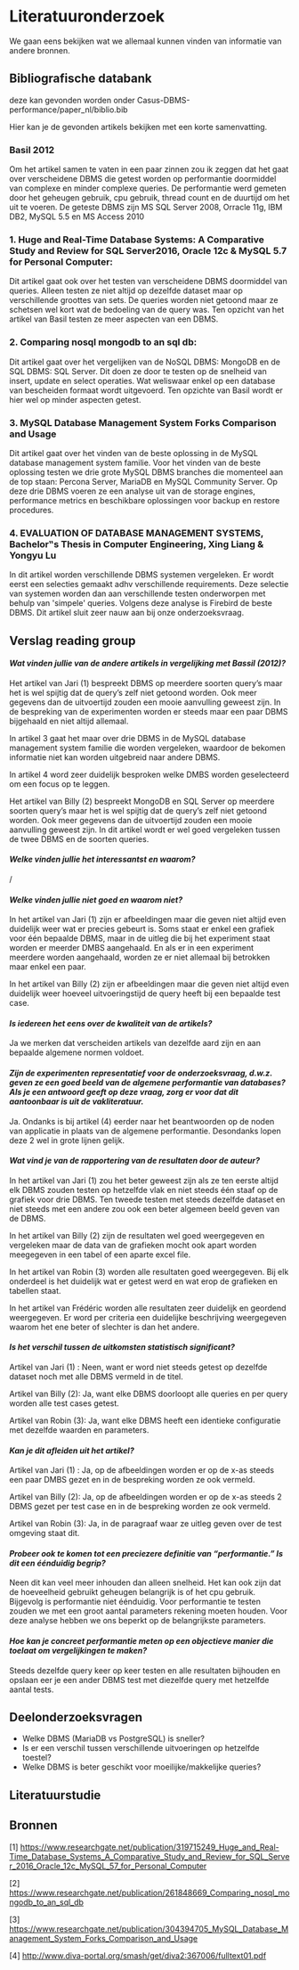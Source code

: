 # Literatuuronderzoek
We gaan eens bekijken wat we allemaal kunnen vinden van informatie van andere bronnen.
## Bibliografische databank
deze kan gevonden worden onder Casus-DBMS-performance/paper_nl/biblio.bib

Hier kan je de gevonden artikels bekijken met een korte samenvatting.
### Basil 2012
Om het artikel samen te vaten in een paar zinnen zou ik zeggen dat het gaat over verscheidene DBMS die getest worden op performantie doormiddel van complexe en minder complexe queries. De performantie werd gemeten door het geheugen gebruik, cpu gebruik, thread count en de duurtijd om het uit te voeren. De geteste DBMS zijn MS SQL Server 2008, Orracle 11g, IBM DB2, MySQL 5.5 en MS Access 2010
### 1. Huge and Real-Time Database Systems: A Comparative Study and Review for SQL Server2016, Oracle 12c & MySQL 5.7 for Personal Computer:
Dit artikel gaat ook over het testen van verscheidene DBMS doormiddel van queries. Alleen testen ze niet altijd op dezelfde dataset maar op verschillende groottes van sets. De queries worden niet getoond maar ze schetsen wel kort wat de bedoeling van de query was. Ten opzicht van het artikel van Basil testen ze meer aspecten van een DBMS.
### 2. Comparing nosql mongodb to an sql db:
Dit artikel gaat over het vergelijken van de NoSQL DBMS: MongoDB en de SQL DBMS: SQL Server. Dit doen ze door te testen op de snelheid van insert, update en select operaties. Wat weliswaar enkel op een database van bescheiden formaat wordt uitgevoerd. Ten opzichte van Basil wordt er hier wel op minder aspecten getest.
### 3. MySQL Database Management System Forks Comparison and Usage
Dit artikel gaat over het vinden van de beste oplossing in de MySQL database management system familie. Voor het vinden van de beste oplossing testen we drie grote MySQL DBMS branches die momenteel aan de top staan: Percona Server, MariaDB en MySQL Community Server. Op deze drie DBMS voeren ze een analyse uit van de storage engines, performance metrics en beschikbare oplossingen voor backup en restore procedures.
### 4. EVALUATION OF DATABASE MANAGEMENT SYSTEMS, Bachelor‟s Thesis in Computer Engineering, Xing Liang & Yongyu Lu
In dit artikel worden verschillende DBMS systemen vergeleken. Er wordt eerst een selecties gemaakt adhv verschillende requirements. Deze selectie van systemen worden dan aan verschillende testen onderworpen met behulp van 'simpele' queries. Volgens deze analyse is Firebird de beste DBMS. Dit artikel sluit zeer nauw aan bij onze onderzoeksvraag.

## Verslag reading group
#### _Wat vinden jullie van de andere artikels in vergelijking met Bassil (2012)?_
Het artikel van Jari (1) bespreekt DBMS op meerdere soorten query’s maar het is wel spijtig dat de query’s zelf niet getoond worden. Ook meer gegevens dan de uitvoertijd zouden een mooie aanvulling geweest zijn. In de bespreking van de experimenten worden er steeds maar een paar DBMS bijgehaald en niet altijd allemaal.

In artikel 3 gaat het maar over drie DBMS in de MySQL database management system familie die worden vergeleken, waardoor de bekomen informatie niet kan worden uitgebreid naar andere DBMS.

In artikel 4 word zeer duidelijk besproken welke DMBS worden geselecteerd om een focus op te leggen.

Het artikel van Billy (2) bespreekt MongoDB en SQL Server op meerdere soorten query’s maar het is wel spijtig dat de query’s zelf niet getoond worden. Ook meer gegevens dan de uitvoertijd zouden een mooie aanvulling geweest zijn. In dit artikel wordt er wel goed vergeleken tussen de twee DBMS en de soorten queries.
#### _Welke vinden jullie het interessantst en waarom?_
/


#### _Welke vinden jullie niet goed en waarom niet?_
In het artikel van Jari (1) zijn er afbeeldingen maar die geven niet altijd even duidelijk weer wat er precies gebeurt is. Soms staat er enkel een grafiek voor één bepaalde DBMS, maar in de uitleg die bij het experiment staat worden er meerder DMBS aangehaald. En als er in een experiment meerdere worden aangehaald, worden ze er niet allemaal bij betrokken maar enkel een paar.

In het artikel van Billy (2) zijn er afbeeldingen maar die geven niet altijd even duidelijk weer hoeveel uitvoeringstijd de query heeft bij een bepaalde test case.
#### _Is iedereen het eens over de kwaliteit van de artikels?_
Ja we merken dat verscheiden artikels van dezelfde aard zijn en aan bepaalde algemene normen voldoet.


#### _Zijn de experimenten representatief voor de onderzoeksvraag, d.w.z. geven ze een goed beeld van de algemene performantie van databases? Als je een antwoord geeft op deze vraag, zorg er voor dat dit aantoonbaar is uit de vakliteratuur._
Ja. Ondanks is bij artikel (4) eerder naar het beantwoorden op de noden van applicatie in plaats van de algemene performantie. Desondanks lopen deze 2 wel in grote lijnen gelijk. 


#### _Wat vind je van de rapportering van de resultaten door de auteur?_
In het artikel van Jari (1) zou het beter geweest zijn als ze ten eerste altijd elk DBMS zouden testen op hetzelfde vlak en niet steeds één staaf op de grafiek voor drie DBMS. Ten tweede testen met steeds dezelfde dataset en niet steeds met een andere zou ook een beter algemeen beeld geven van de DBMS.

In het artikel van Billy (2) zijn de resultaten wel goed weergegeven en vergeleken maar de data van de grafieken mocht ook apart worden meegegeven in een tabel of een aparte excel file.

In het artikel van Robin (3) worden alle resultaten goed weergegeven. Bij elk onderdeel is het duidelijk wat er getest werd en wat erop de grafieken en tabellen staat.

In het artikel van Frédéric worden alle resultaten zeer duidelijk en geordend weergegeven. Er word per criteria een duidelijke beschrijving weergegeven waarom het ene beter of slechter is dan het andere.


#### _Is het verschil tussen de uitkomsten statistisch significant?_
Artikel van Jari (1) : Neen, want er word niet steeds getest op dezelfde dataset noch met alle DBMS vermeld in de titel.

Artikel van Billy (2): Ja, want elke DBMS doorloopt alle queries en per query worden alle test cases getest.

Artikel van Robin (3): Ja, want elke DBMS heeft een identieke configuratie met dezelfde waarden en parameters.


#### _Kan je dit afleiden uit het artikel?_
Artikel van Jari (1) : Ja, op de afbeeldingen worden er op de x-as steeds een paar DMBS gezet en in de bespreking worden ze ook vermeld. 

Artikel van Billy (2): Ja, op de afbeeldingen worden er op de x-as steeds 2 DBMS gezet per test case en in de bespreking worden ze ook vermeld.

Artikel van Robin (3): Ja, in de paragraaf waar ze uitleg geven over de test omgeving staat dit.


#### _Probeer ook te komen tot een preciezere definitie van “performantie.” Is dit een éénduidig begrip?_
Neen dit kan veel meer inhouden dan alleen snelheid. Het kan ook zijn dat de hoeveelheid gebruikt geheugen belangrijk is of het cpu gebruik. Bijgevolg is performantie niet éénduidig. Voor performantie te testen zouden we met een groot aantal parameters rekening moeten houden. Voor deze analyse hebben we ons beperkt op de belangrijkste parameters.


#### _Hoe kan je concreet performantie meten op een objectieve manier die toelaat om vergelijkingen te maken?_
Steeds dezelfde query keer op keer testen en alle resultaten bijhouden en opslaan eer je een ander DBMS test met diezelfde query met hetzelfde aantal tests.



## Deelonderzoeksvragen
- Welke DBMS (MariaDB vs PostgreSQL) is sneller? 
- Is er een verschil tussen verschillende uitvoeringen op hetzelfde toestel? 
- Welke DBMS is beter geschikt voor moeilijke/makkelijke queries? 


## Literatuurstudie
## Bronnen
[1] https://www.researchgate.net/publication/319715249_Huge_and_Real-Time_Database_Systems_A_Comparative_Study_and_Review_for_SQL_Server_2016_Oracle_12c_MySQL_57_for_Personal_Computer

[2] https://www.researchgate.net/publication/261848669_Comparing_nosql_mongodb_to_an_sql_db

[3] https://www.researchgate.net/publication/304394705_MySQL_Database_Management_System_Forks_Comparison_and_Usage

[4] http://www.diva-portal.org/smash/get/diva2:367006/fulltext01.pdf

